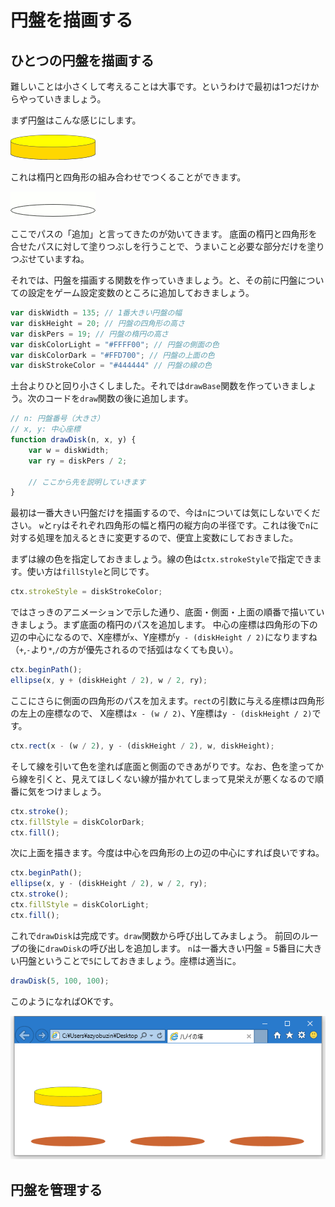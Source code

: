 # 円盤を描画する

## ひとつの円盤を描画する
難しいことは小さくして考えることは大事です。というわけで最初は1つだけからやっていきましょう。

まず円盤はこんな感じにします。

![円盤のサンプル](images/disk.png)

これは楕円と四角形の組み合わせでつくることができます。

![円盤の作り方](images/drawingdisk.gif)

ここでパスの「追加」と言ってきたのが効いてきます。
底面の楕円と四角形を合せたパスに対して塗りつぶしを行うことで、うまいこと必要な部分だけを塗りつぶせていますね。

それでは、円盤を描画する関数を作っていきましょう。と、その前に円盤についての設定をゲーム設定変数のところに追加しておきましょう。

```javascript
var diskWidth = 135; // 1番大きい円盤の幅
var diskHeight = 20; // 円盤の四角形の高さ
var diskPers = 19; // 円盤の楕円の高さ
var diskColorLight = "#FFFF00"; // 円盤の側面の色
var diskColorDark = "#FFD700"; // 円盤の上面の色
var diskStrokeColor = "#444444" // 円盤の線の色
```

土台よりひと回り小さくしました。それでは`drawBase`関数を作っていきましょう。次のコードを`draw`関数の後に追加します。

```javascript
// n: 円盤番号（大きさ）
// x, y: 中心座標
function drawDisk(n, x, y) {
    var w = diskWidth;
    var ry = diskPers / 2;
    
    // ここから先を説明していきます
}
```

最初は一番大きい円盤だけを描画するので、今は`n`については気にしないでください。
`w`と`ry`はそれぞれ四角形の幅と楕円の縦方向の半径です。これは後で`n`に対する処理を加えるときに変更するので、便宜上変数にしておきました。

まずは線の色を指定しておきましょう。線の色は`ctx.strokeStyle`で指定できます。使い方は`fillStyle`と同じです。
```javascript
ctx.strokeStyle = diskStrokeColor;
```

ではさっきのアニメーションで示した通り、底面・側面・上面の順番で描いていきましょう。まず底面の楕円のパスを追加します。
中心の座標は四角形の下の辺の中心になるので、X座標が`x`、Y座標が`y - (diskHeight / 2)`になりますね（`+`,`-`より`*`,`/`の方が優先されるので括弧はなくても良い）。

```javascript
ctx.beginPath();
ellipse(x, y + (diskHeight / 2), w / 2, ry);
```

ここにさらに側面の四角形のパスを加えます。`rect`の引数に与える座標は四角形の左上の座標なので、
X座標は`x - (w / 2)`、Y座標は`y - (diskHeight / 2)`です。

```javascript
ctx.rect(x - (w / 2), y - (diskHeight / 2), w, diskHeight);
```

そして線を引いて色を塗れば底面と側面のできあがりです。なお、色を塗ってから線を引くと、見えてほしくない線が描かれてしまって見栄えが悪くなるので順番に気をつけましょう。

```javascript
ctx.stroke();
ctx.fillStyle = diskColorDark;
ctx.fill();
```

次に上面を描きます。今度は中心を四角形の上の辺の中心にすれば良いですね。

```javascript
ctx.beginPath();
ellipse(x, y - (diskHeight / 2), w / 2, ry);
ctx.stroke();
ctx.fillStyle = diskColorLight;
ctx.fill();
```

これで`drawDisk`は完成です。`draw`関数から呼び出してみましょう。
前回のループの後に`drawDisk`の呼び出しを追加します。
`n`は一番大きい円盤 = 5番目に大きい円盤ということで`5`にしておきましょう。座標は適当に。

```javascript
drawDisk(5, 100, 100);
```

このようになればOKです。

![空飛ぶ円盤](images/drawdiskie.png)

## 円盤を管理する

